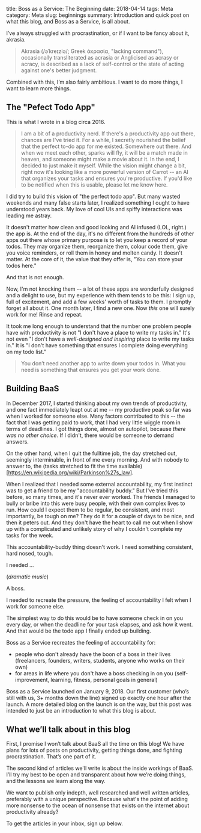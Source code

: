 title: Boss as a Service: The Beginning
date: 2018-04-14
tags: Meta
category: Meta
slug: beginnings
summary: Introduction and quick post on what this blog, and Boss as a Service, is all about.

I’ve always struggled with procrastination, or if I want to be fancy about it, akrasia. 

> Akrasia (/əˈkreɪziə/; Greek ἀκρασία, "lacking command"), occasionally transliterated as acrasia or Anglicised as acrasy or acracy, is described as a lack of self-control or the state of acting against one's better judgment.

Combined with this, I’m also fairly ambitious. I want to do more things, I want to learn more things. 

## The "Pefect Todo App"

This is what I wrote in a blog circa 2016. 

> I am a bit of a productivity nerd. If there's a productivity app out there, chances are I've tried it. For a while, I secretly nourished the belief that the perfect to-do app for me existed. Somewhere out there. And when we meet each other, sparks will fly, it will be a match made in heaven, and someone might make a movie about it. In the end, I decided to just make it myself. While the vision might change a bit, right now it's looking like a more powerful version of Carrot -- an AI that organizes your tasks and ensures you're productive. If you'd like to be notified when this is usable, please let me know here.

I did try to build this vision of "the perfect todo app". But many wasted weekends and many false starts later, I realized something I ought to have understood years back. My love of cool UIs and spiffy interactions was leading me astray. 

It doesn't matter how clean and good looking and AI infused (LOL, right.) the app is. At the end of the day, it's no different from the hundreds of other apps out there whose primary purpose is to let you keep a record of your todos. They may organize them, reorganize them, colour code them, give you voice reminders, or roll them in honey and molten candy. It doesn't matter. At the core of it, the value that they offer is, "You can store your todos here."

And that is not enough.

Now, I'm not knocking them -- a lot of these apps are wonderfully designed and a delight to use, but my experience with them tends to be this: I sign up, full of excitement, and add a few weeks' worth of tasks to them. I promptly forget all about it. One month later, I find a new one. Now *this* one will surely work for me! Rinse and repeat.

It took me long enough to understand that the number one problem people have with productivity is not "I don't have a place to write my tasks in." It's not even "I don't have a *well-designed and inspiring* place to write my tasks in." It is "I don't have something that ensures I complete doing everything on my todo list."

> You don’t need another app to write down your todos in. What you need is something that ensures you get your work done.

## Building BaaS

In December 2017, I started thinking about my own trends of productivity, and one fact immediately leapt out at me -- my productive peak so far was when I worked for someone else. Many factors contributed to this -- the fact that I was getting paid to work, that I had very little wiggle room in terms of deadlines. I got things done, almost on autopilot, because *there was no other choice*. If I didn't, there would be someone to demand answers. 

On the other hand, when I quit the fulltime job, the day stretched out, seemingly interminable, in front of me every morning. And with nobody to answer to, the (tasks stretched to fit the time available)[https://en.wikipedia.org/wiki/Parkinson%27s_law].

When I realized that I needed some external accountability, my first instinct was to get a friend to be my "accountability buddy." But I've tried this before, so many times, and it's never ever worked. The friends I managed to bully or bribe into this were busy people, with their own complex lives to run. How could I expect them to be regular, be consistent, and most importantly, be tough on me? They do it for a couple of days to be nice, and then it peters out. And they don't have the heart to call me out when I show up with a complicated and unlikely story of why I couldn't complete my tasks for the week.

This accountability-buddy thing doesn't work. I need something consistent, hard nosed, tough. 

I needed ...

(*dramatic music*)

A boss.

I needed to recreate the pressure, the feeling of accountability I felt when I work for someone else. 

The simplest way to do this would be to have someone check in on you every day, or when the deadline for your task elapses, and ask how it went. And that would be the todo app I finally ended up building. 

Boss as a Service recreates the feeling of accountability for:
- people who don't already have the boon of a boss in their lives (freelancers, founders, writers, students, anyone who works on their own) 
- for areas in life where you don't have a boss checking in on you (self-improvement, learning, fitness, personal goals in general)

Boss as a Service launched on January 9, 2018. Our first customer (who’s still with us, 3+ months down the line) signed up exactly one hour after the launch. A more detailed blog on the launch is on the way, but this post was intended to just be an introduction to what this blog is about.

## What we’ll talk about in this blog

First, I promise I won’t talk about BaaS all the time on this blog! We have plans for lots of posts on productivity, getting things done, and fighting procrastination. That’s one part of it.

The second kind of articles we'll write is about the inside workings of BaaS. I’ll try my best to be open and transparent about how we’re doing things, and the lessons we learn along the way. 

We want to publish only indepth, well researched and well written articles, preferably with a unique perspective. Because what's the point of adding more nonsense to the ocean of nonsense that exists on the internet about productivity already?

To get the articles in your inbox, sign up below. 









